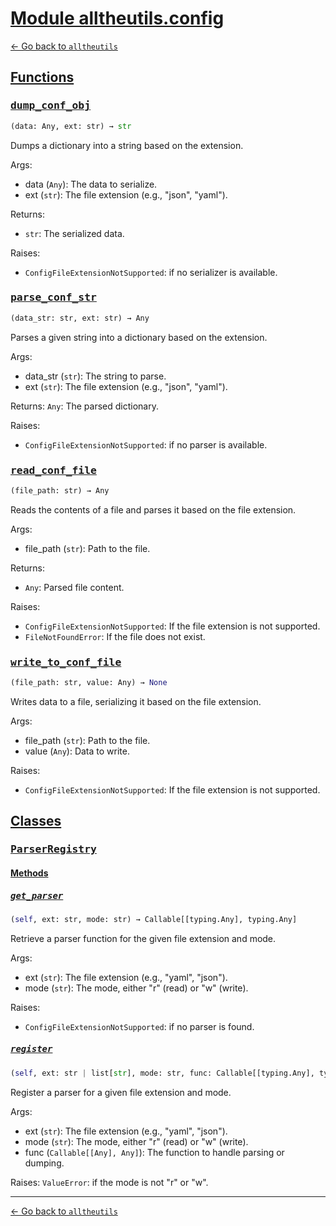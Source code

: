 <h1 id=""><a href="#">Module alltheutils.config</a></h1>

[← Go back to `alltheutils`](./index.md)

<h2 id="functions"><a href="#functions">Functions</a></h2>

<h3 id="functions-dump_conf_obj"><a href="#functions-dump_conf_obj"><pre>dump_conf_obj</pre></a></h3>

```python
(data: Any, ext: str) → str
```

Dumps a dictionary into a string based on the extension.

Args:
- data (`Any`): The data to serialize.
- ext (`str`): The file extension (e.g., "json", "yaml").

Returns:
- `str`: The serialized data.

Raises:
- `ConfigFileExtensionNotSupported`: if no serializer is available.

<h3 id="functions-parse_conf_str"><a href="#functions-parse_conf_str"><pre>parse_conf_str</pre></a></h3>

```python
(data_str: str, ext: str) → Any
```

Parses a given string into a dictionary based on the extension.

Args:
- data_str (`str`): The string to parse.
- ext (`str`): The file extension (e.g., "json", "yaml").

Returns:
`Any`: The parsed dictionary.

Raises:
- `ConfigFileExtensionNotSupported`: if no parser is available.

<h3 id="functions-read_conf_file"><a href="#functions-read_conf_file"><pre>read_conf_file</pre></a></h3>

```python
(file_path: str) → Any
```

Reads the contents of a file and parses it based on the file extension.

Args:
- file_path (`str`): Path to the file.

Returns:
- `Any`: Parsed file content.

Raises:
- `ConfigFileExtensionNotSupported`: If the file extension is not supported.
- `FileNotFoundError`: If the file does not exist.

<h3 id="functions-write_to_conf_file"><a href="#functions-write_to_conf_file"><pre>write_to_conf_file</pre></a></h3>

```python
(file_path: str, value: Any) → None
```

Writes data to a file, serializing it based on the file extension.

Args:
- file_path (`str`): Path to the file.
- value (`Any`): Data to write.

Raises:
- `ConfigFileExtensionNotSupported`: If the file extension is not supported.

<h2 id="classes"><a href="#classes">Classes</a></h2>

<h3 id="classes-parserregistry"><a href="#classes-parserregistry"><pre>ParserRegistry</pre></a></h3>

<h4 id="classes-parserregistry-methods"><a href="#classes-parserregistry-methods">Methods</a></h4>

<h5 id="classes-parserregistry-methods-get_parser"><a href="#classes-parserregistry-methods-get_parser"><pre>get_parser</pre></a></h5>

```python
(self, ext: str, mode: str) → Callable[[typing.Any], typing.Any]
```

Retrieve a parser function for the given file extension and mode.

Args:
- ext (`str`): The file extension (e.g., "yaml", "json").
- mode (`str`): The mode, either "r" (read) or "w" (write).

Raises:
- `ConfigFileExtensionNotSupported`: if no parser is found.

<h5 id="classes-parserregistry-methods-register"><a href="#classes-parserregistry-methods-register"><pre>register</pre></a></h5>

```python
(self, ext: str | list[str], mode: str, func: Callable[[typing.Any], typing.Any])
```

Register a parser for a given file extension and mode.

Args:
- ext (`str`): The file extension (e.g., "yaml", "json").
- mode (`str`): The mode, either "r" (read) or "w" (write).
- func (`Callable[[Any], Any]`): The function to handle parsing or dumping.

Raises:
`ValueError`: if the mode is not "r" or "w".

---

[← Go back to `alltheutils`](./index.md)